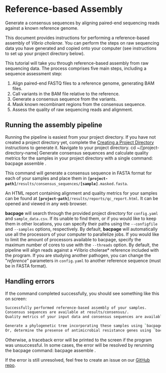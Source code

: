 # Reference-based Assembly
<card-summary>
    Generate a consensus sequences by aligning paired-end sequencing reads against a known reference genome.
</card-summary>

This document provides instructions for performing a reference-based assembly of *Vibrio cholerae*. 
You can perform the steps on raw sequencing data you have generated and copied onto your computer (see instructions to 
set up your project directory below). 

<include from="Genome-Assembly-on-the-Command-Line.md" element-id="intro-table"/>

This tutorial will take you through reference-based assembly from raw sequencing data. 
The process comprises five main steps, including a sequence assessment step:

1. Align paired-end FASTQ files to a reference genome, generating BAM files.
2. Call variants in the BAM file relative to the reference.
3. Generate a consensus sequence from the variants. 
4. Mask known recombinant regions from the consensus sequence.
5. Assess the quality of raw sequencing reads and alignment.


## Running the assembly pipeline
Running the pipeline is easiest from your project directory. 
If you have not created a project directory yet, complete the <a href="Creating-a-Project-Directory.md"> Creating a 
Project Directory</a> instructions to generate it.
<procedure type="steps">
    <step>
        Navigate to your project directory.
        <code-block lang="bash" >cd ~/[project-directory-name]</code-block>
    </step>
    <step>
        Generate consensus sequences and calculate quality metrics for the samples in your project directory with a 
        single command:
        <code-block>bacpage assemble .</code-block>
    </step>
</procedure>

This command will generate a consensus sequence in FASTA format for each of your samples and place them in 
<code><b>[project-path]</b>/results/consensus_sequences/<b>[sample]</b>.masked.fasta</code>. 

An HTML report containing alignment and quality metrics for your samples can be found at 
<code><b>[project-path]</b>/results/reports/qc_report.html</code>. 
It can be opened and viewed in any web browser.

<procedure title="Useful options">
    <step>
        <b>bacpage</b> will search through the provided project directory for <code>config.yaml</code> and <code>sample_data.csv</code>. 
        If its unable to find them, or if you would like to keep them in other locations, you can specify their paths 
        using the <code>--configfile</code> and <code>--samples</code> options, respectively.
    </step>
    <step>
        By default, <b>bacpage</b> will automatically use all the processors of your computer to parallelize jobs. 
        If you would like to limit the amount of processors available to bacpage, specify the maximum number of cores to
        use with the <code>--threads</code> option.
    </step>
    <step>
        By default, the pipeline will align reads against a *Vibrio cholerae* reference included with the program. 
        If you are studying another pathogen, you can change the "<i>reference</i>" parameters in 
        <code>config.yaml</code> to another reference sequence (must be in FASTA format).
    </step>
</procedure>

## Handling errors
If the command completed successfully, you should see something like this on screen:

```Bash
Successfully performed reference-based assembly of your samples.
Consensus sequences are available at results/consensus/.
Quality metrics of your input data and consensus sequences are available at results/reports/qc_report.html

Generate a phylogenetic tree incorporating these samples using `bacpage phylogeny`.
Or, determine the presense of antimicrobial resistance genes using `bacpage profile`.
```

Otherwise, a traceback error will be printed to the screen if the program was unsuccessful. 
In some cases, the error will be resolved by rerunning the bacpage command:
<code-block lang="bash" >
bacpage assemble .
</code-block>

If the error is still unresolved, feel free to create an issue on our 
<a href="https://www.github.com/CholGen/bacpage/">GitHub repo</a>.


